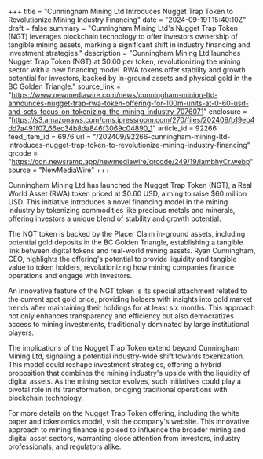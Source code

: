 +++
title = "Cunningham Mining Ltd Introduces Nugget Trap Token to Revolutionize Mining Industry Financing"
date = "2024-09-19T15:40:10Z"
draft = false
summary = "Cunningham Mining Ltd's Nugget Trap Token (NGT) leverages blockchain technology to offer investors ownership of tangible mining assets, marking a significant shift in industry financing and investment strategies."
description = "Cunningham Mining Ltd launches Nugget Trap Token (NGT) at $0.60 per token, revolutionizing the mining sector with a new financing model. RWA tokens offer stability and growth potential for investors, backed by in-ground assets and physical gold in the BC Golden Triangle."
source_link = "https://www.newmediawire.com/news/cunningham-mining-ltd-announces-nugget-trap-rwa-token-offering-for-100m-units-at-0-60-usd-and-sets-focus-on-tokenizing-the-mining-industry-7076071"
enclosure = "https://s3.amazonaws.com/cms.ipressroom.com/270/files/202409/b19eb4dd7a491f07_66ec34b8da846f3069c04890_1"
article_id = 92266
feed_item_id = 6976
url = "/202409/92266-cunningham-mining-ltd-introduces-nugget-trap-token-to-revolutionize-mining-industry-financing"
qrcode = "https://cdn.newsramp.app/newmediawire/qrcode/249/19/lambhyCr.webp"
source = "NewMediaWire"
+++

<p>Cunningham Mining Ltd has launched the Nugget Trap Token (NGT), a Real World Asset (RWA) token priced at $0.60 USD, aiming to raise $60 million USD. This initiative introduces a novel financing model in the mining industry by tokenizing commodities like precious metals and minerals, offering investors a unique blend of stability and growth potential.</p><p>The NGT token is backed by the Placer Claim in-ground assets, including potential gold deposits in the BC Golden Triangle, establishing a tangible link between digital tokens and real-world mining assets. Ryan Cunningham, CEO, highlights the offering's potential to provide liquidity and tangible value to token holders, revolutionizing how mining companies finance operations and engage with investors.</p><p>An innovative feature of the NGT token is its special attachment related to the current spot gold price, providing holders with insights into gold market trends after maintaining their holdings for at least six months. This approach not only enhances transparency and efficiency but also democratizes access to mining investments, traditionally dominated by large institutional players.</p><p>The implications of the Nugget Trap Token extend beyond Cunningham Mining Ltd, signaling a potential industry-wide shift towards tokenization. This model could reshape investment strategies, offering a hybrid proposition that combines the mining industry's upside with the liquidity of digital assets. As the mining sector evolves, such initiatives could play a pivotal role in its transformation, bridging traditional operations with blockchain technology.</p><p>For more details on the Nugget Trap Token offering, including the white paper and tokenomics model, visit the company's website. This innovative approach to mining finance is poised to influence the broader mining and digital asset sectors, warranting close attention from investors, industry professionals, and regulators alike.</p>